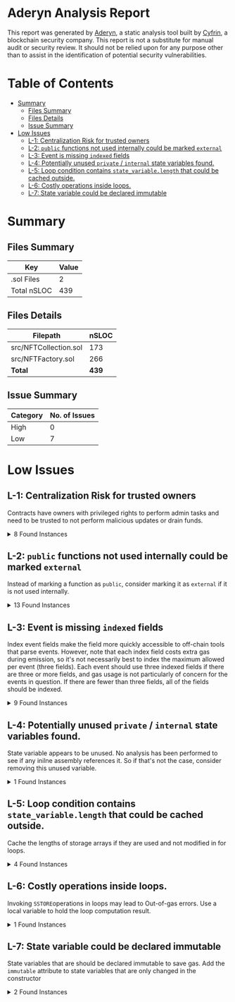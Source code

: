 # Aderyn Analysis Report

This report was generated by [Aderyn](https://github.com/Cyfrin/aderyn), a static analysis tool built by [Cyfrin](https://cyfrin.io), a blockchain security company. This report is not a substitute for manual audit or security review. It should not be relied upon for any purpose other than to assist in the identification of potential security vulnerabilities.
# Table of Contents

- [Summary](#summary)
  - [Files Summary](#files-summary)
  - [Files Details](#files-details)
  - [Issue Summary](#issue-summary)
- [Low Issues](#low-issues)
  - [L-1: Centralization Risk for trusted owners](#l-1-centralization-risk-for-trusted-owners)
  - [L-2: `public` functions not used internally could be marked `external`](#l-2-public-functions-not-used-internally-could-be-marked-external)
  - [L-3: Event is missing `indexed` fields](#l-3-event-is-missing-indexed-fields)
  - [L-4: Potentially unused `private` / `internal` state variables found.](#l-4-potentially-unused-private--internal-state-variables-found)
  - [L-5: Loop condition contains `state_variable.length` that could be cached outside.](#l-5-loop-condition-contains-statevariablelength-that-could-be-cached-outside)
  - [L-6: Costly operations inside loops.](#l-6-costly-operations-inside-loops)
  - [L-7: State variable could be declared immutable](#l-7-state-variable-could-be-declared-immutable)


# Summary

## Files Summary

| Key | Value |
| --- | --- |
| .sol Files | 2 |
| Total nSLOC | 439 |


## Files Details

| Filepath | nSLOC |
| --- | --- |
| src/NFTCollection.sol | 173 |
| src/NFTFactory.sol | 266 |
| **Total** | **439** |


## Issue Summary

| Category | No. of Issues |
| --- | --- |
| High | 0 |
| Low | 7 |


# Low Issues

## L-1: Centralization Risk for trusted owners

Contracts have owners with privileged rights to perform admin tasks and need to be trusted to not perform malicious updates or drain funds.

<details><summary>8 Found Instances</summary>


- Found in src/NFTCollection.sol [Line: 12](src/NFTCollection.sol#L12)

	```solidity
	contract NFTCollection is ERC721, Ownable {
	```

- Found in src/NFTCollection.sol [Line: 235](src/NFTCollection.sol#L235)

	```solidity
	    function withdraw() external onlyOwner {
	```

- Found in src/NFTCollection.sol [Line: 249](src/NFTCollection.sol#L249)

	```solidity
	    function setMaxSupply(uint256 _newMaxSupply) external onlyOwner{ 
	```

- Found in src/NFTCollection.sol [Line: 256](src/NFTCollection.sol#L256)

	```solidity
	    function setMaxTime(uint256 _newMaxTime) external onlyOwner{ 
	```

- Found in src/NFTCollection.sol [Line: 263](src/NFTCollection.sol#L263)

	```solidity
	    function changePlatformFee(uint256 _newPlatformFee) external onlyOwner{ 
	```

- Found in src/NFTFactory.sol [Line: 8](src/NFTFactory.sol#L8)

	```solidity
	contract AIBasedNFTFactory is Ownable {
	```

- Found in src/NFTFactory.sol [Line: 224](src/NFTFactory.sol#L224)

	```solidity
	    function setGenerateFee(uint256 _newFee) public onlyOwner{
	```

- Found in src/NFTFactory.sol [Line: 235](src/NFTFactory.sol#L235)

	```solidity
	    function withdraw() external onlyOwner {
	```

</details>



## L-2: `public` functions not used internally could be marked `external`

Instead of marking a function as `public`, consider marking it as `external` if it is not used internally.

<details><summary>13 Found Instances</summary>


- Found in src/NFTCollection.sol [Line: 174](src/NFTCollection.sol#L174)

	```solidity
	function tokenURI(uint256 tokenId) public view override returns (string memory) {
	```

- Found in src/NFTCollection.sol [Line: 207](src/NFTCollection.sol#L207)

	```solidity
	    function totalSupply() public view returns (uint256) {
	```

- Found in src/NFTFactory.sol [Line: 57](src/NFTFactory.sol#L57)

	```solidity
	    function createCollection(
	```

- Found in src/NFTFactory.sol [Line: 143](src/NFTFactory.sol#L143)

	```solidity
	    function mintNFT(address collectionAddress, address to, uint256 quantity) public payable {
	```

- Found in src/NFTFactory.sol [Line: 153](src/NFTFactory.sol#L153)

	```solidity
	    function getCollections() public view returns (address[] memory) {
	```

- Found in src/NFTFactory.sol [Line: 157](src/NFTFactory.sol#L157)

	```solidity
	    function getMintPadCollections() public view returns (address[] memory) {
	```

- Found in src/NFTFactory.sol [Line: 220](src/NFTFactory.sol#L220)

	```solidity
	    function payGenerateFee() public payable {
	```

- Found in src/NFTFactory.sol [Line: 224](src/NFTFactory.sol#L224)

	```solidity
	    function setGenerateFee(uint256 _newFee) public onlyOwner{
	```

- Found in src/NFTFactory.sol [Line: 230](src/NFTFactory.sol#L230)

	```solidity
	    function getFee() public view returns (uint256) {
	```

- Found in src/NFTFactory.sol [Line: 244](src/NFTFactory.sol#L244)

	```solidity
	    function getUserMints(address user) public view returns (address[] memory) {
	```

- Found in src/NFTFactory.sol [Line: 248](src/NFTFactory.sol#L248)

	```solidity
	    function getUserMintCount(address user) public view returns (uint256) {
	```

- Found in src/NFTFactory.sol [Line: 252](src/NFTFactory.sol#L252)

	```solidity
	    function getUserCollectionsCount(address user) public view returns (uint256) {
	```

- Found in src/NFTFactory.sol [Line: 256](src/NFTFactory.sol#L256)

	```solidity
	    function getUserCollections(address user) public view returns (address[] memory) {
	```

</details>



## L-3: Event is missing `indexed` fields

Index event fields make the field more quickly accessible to off-chain tools that parse events. However, note that each index field costs extra gas during emission, so it's not necessarily best to index the maximum allowed per event (three fields). Each event should use three indexed fields if there are three or more fields, and gas usage is not particularly of concern for the events in question. If there are fewer than three fields, all of the fields should be indexed.

<details><summary>9 Found Instances</summary>


- Found in src/NFTCollection.sol [Line: 20](src/NFTCollection.sol#L20)

	```solidity
	    event TokenMinted(uint256 tokenId, address owner);
	```

- Found in src/NFTCollection.sol [Line: 21](src/NFTCollection.sol#L21)

	```solidity
	    event MaxSupplyUpdated(uint256 newMaxSupply);
	```

- Found in src/NFTCollection.sol [Line: 22](src/NFTCollection.sol#L22)

	```solidity
	    event MaxTimeUpdated(uint256 newMaxTime);
	```

- Found in src/NFTCollection.sol [Line: 23](src/NFTCollection.sol#L23)

	```solidity
	    event ChangePlatformFee(uint256 newFee);
	```

- Found in src/NFTCollection.sol [Line: 24](src/NFTCollection.sol#L24)

	```solidity
	    event EtherWithdrawn(address indexed recipient, uint256 amount);
	```

- Found in src/NFTCollection.sol [Line: 25](src/NFTCollection.sol#L25)

	```solidity
	    event WithdrawToCreator(address creator, uint256 amount);
	```

- Found in src/NFTFactory.sol [Line: 15](src/NFTFactory.sol#L15)

	```solidity
	    event ChangeGenerateFee(uint256 newFee);
	```

- Found in src/NFTFactory.sol [Line: 26](src/NFTFactory.sol#L26)

	```solidity
	    event CollectionCreated(
	```

- Found in src/NFTFactory.sol [Line: 39](src/NFTFactory.sol#L39)

	```solidity
	    event EtherWithdrawn(address indexed recipient, uint256 amount);
	```

</details>



## L-4: Potentially unused `private` / `internal` state variables found.

State variable appears to be unused. No analysis has been performed to see if any inilne assembly references it. So if that's not the case, consider removing this unused variable.

<details><summary>1 Found Instances</summary>


- Found in src/NFTCollection.sol [Line: 28](src/NFTCollection.sol#L28)

	```solidity
	    bytes32 private constant OWNER_ROLE = keccak256("OWNER_ROLE");
	```

</details>



## L-5: Loop condition contains `state_variable.length` that could be cached outside.

Cache the lengths of storage arrays if they are used and not modified in for loops.

<details><summary>4 Found Instances</summary>


- Found in src/NFTFactory.sol [Line: 164](src/NFTFactory.sol#L164)

	```solidity
	        for (uint256 i = 0; i < mintPadCollections.length; i++) {
	```

- Found in src/NFTFactory.sol [Line: 176](src/NFTFactory.sol#L176)

	```solidity
	        for (uint256 i = 0; i < mintPadCollections.length; i++) {
	```

- Found in src/NFTFactory.sol [Line: 199](src/NFTFactory.sol#L199)

	```solidity
	        for (uint256 i = 0; i < deployedCollections.length; i++) {
	```

- Found in src/NFTFactory.sol [Line: 209](src/NFTFactory.sol#L209)

	```solidity
	        for (uint256 i = 0; i < deployedCollections.length; i++) {
	```

</details>



## L-6: Costly operations inside loops.

Invoking `SSTORE`operations in loops may lead to Out-of-gas errors. Use a local variable to hold the loop computation result.

<details><summary>1 Found Instances</summary>


- Found in src/NFTCollection.sol [Line: 131](src/NFTCollection.sol#L131)

	```solidity
	        for (uint256 i = 0; i < quantity; i++) {
	```

</details>



## L-7: State variable could be declared immutable

State variables that are should be declared immutable to save gas. Add the `immutable` attribute to state variables that are only changed in the constructor

<details><summary>2 Found Instances</summary>


- Found in src/NFTCollection.sol [Line: 32](src/NFTCollection.sol#L32)

	```solidity
	    string public imageURL;
	```

- Found in src/NFTCollection.sol [Line: 36](src/NFTCollection.sol#L36)

	```solidity
	    string public description;
	```

</details>



